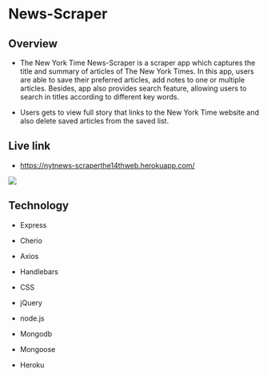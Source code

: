 # News-Scraper


## Overview

- The New York Time News-Scraper is a scraper app which captures the title and summary of articles of The New York Times. In this app, users are able to save their preferred articles, add notes to one or multiple articles. Besides, app also provides search feature, allowing users to search in titles according to different key words.

- Users gets to view full story that links to the New York Time website
and also delete saved articles from the saved list.

## Live link 

- https://nytnews-scraperthe14thweb.herokuapp.com/

<a href= "https://nytnews-scraperthe14thweb.herokuapp.com/"><img src="public/assets/images/nyt%scraper%03.png" ></a>


## Technology

- Express

- Cherio

- Axios

- Handlebars

- CSS

- jQuery

- node.js

- Mongodb

- Mongoose

- Heroku

